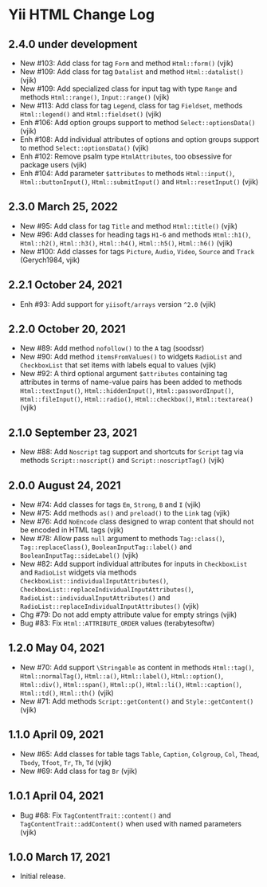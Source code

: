 # Yii HTML Change Log

## 2.4.0 under development

- New #103: Add class for tag `Form` and method `Html::form()` (vjik)
- New #109: Add class for tag `Datalist` and method `Html::datalist()` (vjik)
- New #109: Add specialized class for input tag with type `Range` and methods `Html::range()`, `Input::range()` (vjik)
- New #113: Add class for tag `Legend`, class for tag `Fieldset`, methods `Html::legend()` and `Html::fieldset()` (vjik)
- Enh #106: Add option groups support to method `Select::optionsData()` (vjik)
- Enh #108: Add individual attributes of options and option groups support to method `Select::optionsData()` (vjik)
- Enh #102: Remove psalm type `HtmlAttributes`, too obsessive for package users (vjik)
- Enh #104: Add parameter `$attributes` to methods `Html::input()`, `Html::buttonInput()`, `Html::submitInput()` 
  and `Html::resetInput()` (vjik)

## 2.3.0 March 25, 2022

- New #95: Add class for tag `Title` and method `Html::title()` (vjik)
- New #96: Add classes for heading tags `H1-6` and methods `Html::h1()`, `Html::h2()`, `Html::h3()`, `Html::h4()`,
  `Html::h5()`, `Html::h6()` (vjik)
- New #100: Add classes for tags `Picture`, `Audio`, `Video`, `Source` and `Track` (Gerych1984, vjik)

## 2.2.1 October 24, 2021

- Enh #93: Add support for `yiisoft/arrays` version `^2.0` (vjik)

## 2.2.0 October 20, 2021

- New #89: Add method `nofollow()` to the `A` tag (soodssr)
- New #90: Add method `itemsFromValues()` to widgets `RadioList` and `CheckboxList` that set items with labels equal
  to values (vjik)
- New #92: A third optional argument `$attributes` containing tag attributes in terms of name-value pairs has been
  added to methods `Html::textInput()`, `Html::hiddenInput()`, `Html::passwordInput()`, `Html::fileInput()`,
  `Html::radio()`, `Html::checkbox()`, `Html::textarea()` (vjik)

## 2.1.0 September 23, 2021

- New #88: Add `Noscript` tag support and shortcuts for `Script` tag via methods `Script::noscript()`
  and `Script::noscriptTag()` (vjik)

## 2.0.0 August 24, 2021

- New #74: Add classes for tags `Em`, `Strong`, `B` and `I` (vjik)
- New #75: Add methods `as()` and `preload()` to the `Link` tag (vjik)
- New #76: Add `NoEncode` class designed to wrap content that should not be encoded in HTML tags (vjik)
- New #78: Allow pass `null` argument to methods `Tag::class()`, `Tag::replaceClass()`, `BooleanInputTag::label()` and
  `BooleanInputTag::sideLabel()` (vjik)
- New #82: Add support individual attributes for inputs in `CheckboxList` and `RadioList` widgets via methods
  `CheckboxList::individualInputAttributes()`, `CheckboxList::replaceIndividualInputAttributes()`,
  `RadioList::individualInputAttributes()` and `RadioList::replaceIndividualInputAttributes()` (vjik)
- Chg #79: Do not add empty attribute value for empty strings (vjik)
- Bug #83: Fix `Html::ATTRIBUTE_ORDER` values (terabytesoftw)

## 1.2.0 May 04, 2021

- New #70: Add support `\Stringable` as content in methods `Html::tag()`, `Html::normalTag()`, `Html::a()`,
  `Html::label()`, `Html::option()`, `Html::div()`, `Html::span()`, `Html::p()`, `Html::li()`, `Html::caption()`,
  `Html::td()`, `Html::th()` (vjik)
- New #71: Add methods `Script::getContent()` and `Style::getContent()` (vjik)

## 1.1.0 April 09, 2021

- New #65: Add classes for table tags `Table`, `Caption`, `Colgroup`, `Col`, `Thead`, `Tbody`, `Tfoot`, `Tr`, `Th`, `Td` (vjik)
- New #69: Add class for tag `Br` (vjik)

## 1.0.1 April 04, 2021

- Bug #68: Fix `TagContentTrait::content()` and `TagContentTrait::addContent()` when used with named parameters (vjik)

## 1.0.0 March 17, 2021

- Initial release.
